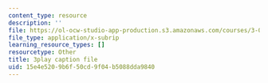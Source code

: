 ```yaml
---
content_type: resource
description: ''
file: https://ol-ocw-studio-app-production.s3.amazonaws.com/courses/3-091sc-introduction-to-solid-state-chemistry-fall-2010/15e4e5209b6f50cd9f04b5088dda9840_2eLeU6-0W7E.vtt
file_type: application/x-subrip
learning_resource_types: []
resourcetype: Other
title: 3play caption file
uid: 15e4e520-9b6f-50cd-9f04-b5088dda9840
---
```

